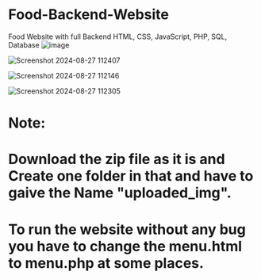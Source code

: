# Food-Backend-Website
Food Website with full Backend 
HTML, CSS, JavaScript, PHP, SQL, Database
![image](https://github.com/user-attachments/assets/19f880d4-da5b-45d7-be55-ae9494e85fda)


![Screenshot 2024-08-27 112407](https://github.com/user-attachments/assets/90ed3a68-dca2-4d0a-9664-a76f6e57fbeb)


![Screenshot 2024-08-27 112146](https://github.com/user-attachments/assets/eb24331a-dd8e-4c8f-bca3-d9de2bcb6b20)


![Screenshot 2024-08-27 112305](https://github.com/user-attachments/assets/eb118b3c-aa9c-403f-9af9-fd6ddb88c56b)
# Note:
# Download the zip file as it is and Create one folder in that and have to gaive the Name "uploaded_img".
# To run the website without any bug you have to change the menu.html to menu.php at some places.
